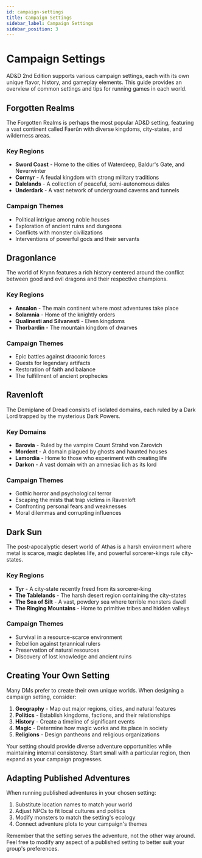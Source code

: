 ```yaml
---
id: campaign-settings
title: Campaign Settings
sidebar_label: Campaign Settings
sidebar_position: 3
---
```


# Campaign Settings

AD&D 2nd Edition supports various campaign settings, each with its own unique flavor, history, and gameplay elements. This guide provides an overview of common settings and tips for running games in each world.

## Forgotten Realms

The Forgotten Realms is perhaps the most popular AD&D setting, featuring a vast continent called Faerûn with diverse kingdoms, city-states, and wilderness areas.

### Key Regions

- **Sword Coast** - Home to the cities of Waterdeep, Baldur's Gate, and Neverwinter
- **Cormyr** - A feudal kingdom with strong military traditions
- **Dalelands** - A collection of peaceful, semi-autonomous dales
- **Underdark** - A vast network of underground caverns and tunnels

### Campaign Themes

- Political intrigue among noble houses
- Exploration of ancient ruins and dungeons
- Conflicts with monster civilizations
- Interventions of powerful gods and their servants

## Dragonlance

The world of Krynn features a rich history centered around the conflict between good and evil dragons and their respective champions.

### Key Regions

- **Ansalon** - The main continent where most adventures take place
- **Solamnia** - Home of the knightly orders
- **Qualinesti and Silvanesti** - Elven kingdoms
- **Thorbardin** - The mountain kingdom of dwarves

### Campaign Themes

- Epic battles against draconic forces
- Quests for legendary artifacts
- Restoration of faith and balance
- The fulfillment of ancient prophecies

## Ravenloft

The Demiplane of Dread consists of isolated domains, each ruled by a Dark Lord trapped by the mysterious Dark Powers.

### Key Domains

- **Barovia** - Ruled by the vampire Count Strahd von Zarovich
- **Mordent** - A domain plagued by ghosts and haunted houses
- **Lamordia** - Home to those who experiment with creating life
- **Darkon** - A vast domain with an amnesiac lich as its lord

### Campaign Themes

- Gothic horror and psychological terror
- Escaping the mists that trap victims in Ravenloft
- Confronting personal fears and weaknesses
- Moral dilemmas and corrupting influences

## Dark Sun

The post-apocalyptic desert world of Athas is a harsh environment where metal is scarce, magic depletes life, and powerful sorcerer-kings rule city-states.

### Key Regions

- **Tyr** - A city-state recently freed from its sorcerer-king
- **The Tablelands** - The harsh desert region containing the city-states
- **The Sea of Silt** - A vast, powdery sea where terrible monsters dwell
- **The Ringing Mountains** - Home to primitive tribes and hidden valleys

### Campaign Themes

- Survival in a resource-scarce environment
- Rebellion against tyrannical rulers
- Preservation of natural resources
- Discovery of lost knowledge and ancient ruins

## Creating Your Own Setting

Many DMs prefer to create their own unique worlds. When designing a campaign setting, consider:

1. **Geography** - Map out major regions, cities, and natural features
2. **Politics** - Establish kingdoms, factions, and their relationships
3. **History** - Create a timeline of significant events
4. **Magic** - Determine how magic works and its place in society
5. **Religions** - Design pantheons and religious organizations

Your setting should provide diverse adventure opportunities while maintaining internal consistency. Start small with a particular region, then expand as your campaign progresses.

## Adapting Published Adventures

When running published adventures in your chosen setting:

1. Substitute location names to match your world
2. Adjust NPCs to fit local cultures and politics
3. Modify monsters to match the setting's ecology
4. Connect adventure plots to your campaign's themes

Remember that the setting serves the adventure, not the other way around. Feel free to modify any aspect of a published setting to better suit your group's preferences.
